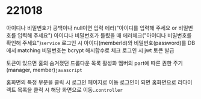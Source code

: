 # 221018

아이디나 비밀번호가 공백이나 null이면 입력 에러("아이디를 입력해 주세요 or 비밀번호를 입력해 주세요")
아이디나 비밀번호가 틀렸을 때 에러체크("아이디나 비밀번호를 확인해 주세요")`service`
로그인 시 아이디(memberId)와 비밀번호(password)를 DB에서 matching
비밀번호는 bcrypt 해시함수로 체크
로그인 시 jwt 토큰 발급

토큰이 있으면 홈의 숨겨졌던 드롭다운 목록 활성화
멤버의 part에 따른 권한 주기(manager, member)`javascript`

홈화면의 특정 부분을 클릭 시 로그인 페이지로 이동
로그인이 되면 홈화면으로 리다이렉트
목록을 클릭 시 해당 화면으로 이동..`controller`

